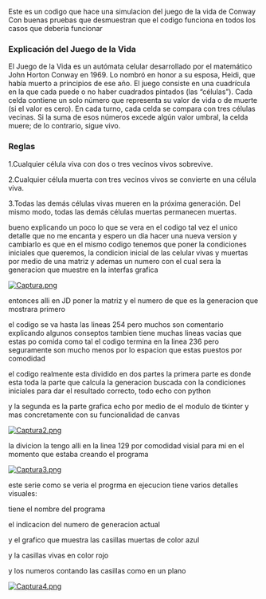 Este es un codigo que hace una simulacion del juego de la vida de Conway
Con buenas pruebas que desmuestran que el codigo funciona en todos los casos que deberia funcionar 


### Explicación del Juego de la Vida

El Juego de la Vida es un autómata celular desarrollado por el matemático John Horton Conway en 1969. Lo nombró en honor a su esposa, Heidi, que había muerto a principios de ese año. El juego consiste en una cuadrícula en la que cada puede o no haber cuadrados pintados (las “células”).
Cada celda contiene un solo número que representa su valor de vida o de muerte (si el valor es cero). En cada turno, cada celda se compara con tres células vecinas. Si la suma de esos números excede algún valor umbral, la celda muere; de lo contrario, sigue vivo.

### Reglas

1.Cualquier célula viva con dos o tres vecinos vivos sobrevive.

2.Cualquier célula muerta con tres vecinos vivos se convierte en una célula viva.

3.Todas las demás células vivas mueren en la próxima generación. Del mismo modo, todas las demás células muertas permanecen muertas.

bueno explicando un poco lo que se vera en el codigo tal vez el unico detalle que no me encanta y espero un dia hacer una nueva version y cambiarlo 
es que en el mismo codigo tenemos que poner la condiciones iniciales que queremos,
la condicion inicial de las celular vivas y muertas por medio de una matriz y ademas un numero con el cual sera la generacion que muestre en la interfas grafica 

[![Captura.png](https://i.postimg.cc/1zMhgxdS/Captura.png)](https://postimg.cc/t11mfcyv)


entonces alli en JD poner la matriz y el numero de que es la generacion que mostrara primero 

el codigo  se va hasta las lineas 254 pero muchos son comentario explicando algunos conseptos
tambien tiene muchas lineas vacias que estas po comida como tal el codigo termina en la linea 236 pero seguramente son mucho menos 
por lo espacion que estas puestos por comodidad 

el codigo realmente esta dividido en dos partes la primera parte es donde esta toda la parte que calcula la generacion buscada con la condiciones iniciales 
para dar el resultado correcto, todo echo con python

y la segunda es la parte grafica echo por medio de el modulo de tkinter y mas concretamente con su funcionalidad de canvas

[![Captura2.png](https://i.postimg.cc/mDJHGnB3/Captura2.png)](https://postimg.cc/WFm3GXDt)

la divicion la tengo alli en la linea 129 por comodidad visial para mi en el momento que estaba creando el programa 

[![Captura3.png](https://i.postimg.cc/nL78kjMH/Captura3.png)](https://postimg.cc/Ff9nFKjq)

este serie como se veria el progrma en ejecucion tiene varios detalles visuales:

tiene el nombre del programa 

el indicacion del numero de generacion actual 

y el  grafico que muestra las casillas muertas de color azul

y la casillas vivas en color rojo  

y los numeros contando las casillas como en un plano

[![Captura4.png](https://i.postimg.cc/xTbPqKZT/Captura4.png)](https://postimg.cc/hfcm57gH)


